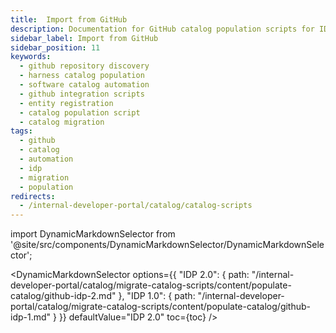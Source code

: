 ```yaml
---
title:  Import from GitHub 
description: Documentation for GitHub catalog population scripts for IDP 1.0 and 2.0
sidebar_label: Import from GitHub
sidebar_position: 11
keywords:
  - github repository discovery
  - harness catalog population
  - software catalog automation
  - github integration scripts
  - entity registration
  - catalog population script
  - catalog migration
tags:
  - github
  - catalog
  - automation
  - idp
  - migration
  - population
redirects:
  - /internal-developer-portal/catalog/catalog-scripts
---
```


import DynamicMarkdownSelector from '@site/src/components/DynamicMarkdownSelector/DynamicMarkdownSelector';

<DynamicMarkdownSelector
  options={{
    "IDP 2.0": {
      path: "/internal-developer-portal/catalog/migrate-catalog-scripts/content/populate-catalog/github-idp-2.md"
    },
    "IDP 1.0": {
      path: "/internal-developer-portal/catalog/migrate-catalog-scripts/content/populate-catalog/github-idp-1.md"
    }
  }}
  defaultValue="IDP 2.0"
  toc={toc}
/>